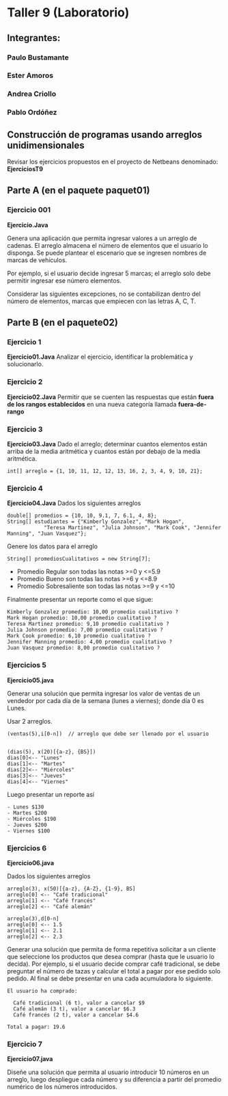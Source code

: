 # Taller 9 (Laboratorio)
## Integrantes:
### Paulo Bustamante
### Ester Amoros
### Andrea Criollo
### Pablo Ordóñez
## Construcción de programas usando arreglos unidimensionales

Revisar los ejercicios propuestos en el proyecto de Netbeans denominado: **EjerciciosT9**

## Parte A (en el paquete **paquet01**)
### Ejercicio 001

**Ejercicio.Java**

Genera una aplicación que permita ingresar valores a un arreglo de cadenas. El arreglo almacena el número de elementos
que el usuario lo disponga. Se puede plantear el escenario que se ingresen nombres de marcas de vehículos.

Por ejemplo, si el usuario decide ingresar 5 marcas; el arreglo solo debe permitir ingresar ese número elementos.

Considerar las siguientes excepciones, no se contabilizan dentro del número de elementos, marcas que empiecen con las letras
A, C, T.

## Parte B (en el **paquete02**)
### Ejercicio 1
**Ejercicio01.Java**
Analizar el ejercicio, identificar la problemática y solucionarlo.

### Ejercicio 2
**Ejercicio02.Java**
Permitir que se cuenten las respuestas que están **fuera de los rangos establecidos** en una nueva categoría llamada **fuera-de-rango**

### Ejercicio 3
**Ejercicio03.Java**
Dado el arreglo; determinar cuantos elementos están arriba de la media aritmética y cuantos están por debajo de la medía aritmética.
```
int[] arreglo = {1, 10, 11, 12, 12, 13, 16, 2, 3, 4, 9, 10, 21};
```

### Ejercicio 4
**Ejercicio04.Java**
Dados los siguientes arreglos
```
double[] promedios = {10, 10, 9.1, 7, 6.1, 4, 8};
String[] estudiantes = {"Kimberly Gonzalez", "Mark Hogan",
            "Teresa Martinez", "Julia Johnson", "Mark Cook", "Jennifer Manning", "Juan Vasquez"};
```

Genere  los datos para el arreglo
```
String[] promediosCualitativos = new String[7];

```
* Promedio Regular son todas las notas >=0 y <=5.9
* Promedio Bueno son todas las notas >=6 y <=8.9
* Promedio Sobresaliente son todas las notas >=9 y <=10

Finalmente presentar un reporte como el que sigue:

```
Kimberly Gonzalez promedio: 10,00 promedio cualitativo ?
Mark Hogan promedio: 10,00 promedio cualitativo ?
Teresa Martinez promedio: 9,10 promedio cualitativo ?
Julia Johnson promedio: 7,00 promedio cualitativo ?
Mark Cook promedio: 6,10 promedio cualitativo ?
Jennifer Manning promedio: 4,00 promedio cualitativo ?
Juan Vasquez promedio: 8,00 promedio cualitativo ?
```

### Ejercicios 5
**Ejercicio05.java**

Generar una solución que permita ingresar los valor de ventas de un vendedor por cada día de la semana (lunes a viernes); donde día 0 es Lunes.

Usar 2 arreglos.
```
(ventas(5),i[0-n])  // arreglo que debe ser llenado por el usuario


(dias(5), x(20)[{a-z}, {BS}])
dias[0]<-- "Lunes"
dias[1]<-- "Martes"
dias[2]<-- "Miércoles"
dias[3]<-- "Jueves"
dias[4]<-- "Viernes"
```

Luego presentar un reporte así
```
- Lunes $130
- Martes $200
- Miércoles $190
- Jueves $200
- Viernes $100
```
### Ejercicios 6

**Ejercicio06.java**

Dados los siguientes arreglos

```
arreglo(3), x(50)[{a-z}, {A-Z}, {1-9}, BS]
arreglo[0] <-- "Café tradicional"
arreglo[1] <-- "Café francés"
arreglo[2] <-- "Café alemán"

arreglo(3),d[0-n]
arreglo[0] <-- 1.5
arreglo[1] <-- 2.1
arreglo[2] <-- 2.3

```

Generar una solución que permita de forma repetitiva solicitar a un cliente que seleccione los productos que desea comprar (hasta que le usuario lo decida). Por ejemplo, si el usuario decide comprar café tradicional, se debe preguntar el número de tazas y calcular el total a pagar por ese pedido solo pedido. Al final se debe presentar en una cada acumuladora lo siguiente.

```
El usuario ha comprado:

  Café tradicional (6 t), valor a cancelar $9
  Café alemán (3 t), valor a cancelar $6.3
  Café francés (2 t), valor a cancelar $4.6

Total a pagar: 19.6
```

### Ejercicio 7
**Ejercicio07.java**

Diseñe una solución que permita al usuario introducir 10 números en un arreglo, luego despliegue cada número y su diferencia a partir del promedio numérico de los números introducidos.
